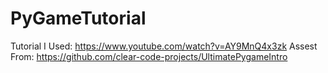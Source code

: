 # PyGameTutorial

Tutorial I Used:
https://www.youtube.com/watch?v=AY9MnQ4x3zk
Assest From:
https://github.com/clear-code-projects/UltimatePygameIntro

